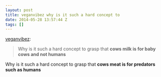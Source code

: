 ```yaml
---
layout: post
title: veganvibez why is it such a hard concept to
date: 2014-05-28 13:57:44 Z
tags: []
---
```

[veganvibez](http://veganvibez.tumblr.com/post/82414158189):

> Why is it such a hard concept to grasp that **cows milk is for baby cows and not humans**

Why is it such a hard concept to grasp that **cows meat is for predators such as humans**
